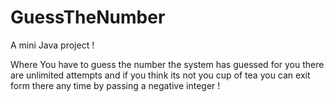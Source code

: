 # GuessTheNumber
A mini Java project !

Where You have to guess the number the system has guessed for you there are unlimited attempts and if you think its not you cup of tea you can exit form there any time by passing a negative integer ! 
